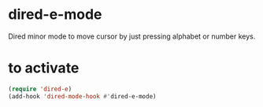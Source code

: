 # dired-e-mode
Dired minor mode to move cursor by just pressing alphabet or number keys.

# to activate
```lisp
(require 'dired-e)
(add-hook 'dired-mode-hook #'dired-e-mode)
```
